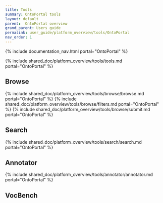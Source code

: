 ```yaml
---
title: Tools
summary: OntoPortal tools
layout: default
parent:  OntoPortal overview
grand_parent: Users guide
permalink: user_guide/platform_overview/tools/OntoPortal
nav_order: 1
---
```


{% include documentation_nav.html portal="OntoPortal" %}

{% include shared_doc/platform_overview/tools/tools.md portal="OntoPortal" %}

## Browse
{% include shared_doc/platform_overview/tools/browse/browse.md portal="OntoPortal" %}
{% include shared_doc/platform_overview/tools/browse/filters.md portal="OntoPortal" %}
{% include shared_doc/platform_overview/tools/browse/submit.md portal="OntoPortal" %}

## Search
{% include shared_doc/platform_overview/tools/search/search.md portal="OntoPortal" %}

## Annotator
{% include shared_doc/platform_overview/tools/annotator/annotator.md portal="OntoPortal" %}

## VocBench

